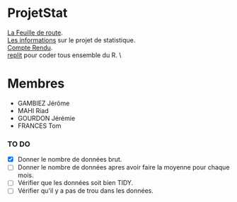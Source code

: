 # ProjetStat

[La Feuille de route](https://github.com/l3miage-gambiezj/ProjetStat/blob/master/ReadMe_Gambiez-Mahi-Gourdon-Frances.md). \
[Les informations](https://github.com/l3miage-gambiezj/ProjetStat/blob/master/InfoProjet.md) sur le projet de statistique. \
[Compte Rendu](https://docs.google.com/document/d/1uJ8qKiBnoCDlUOT2wjCiRSdeRVSXhIKF8rwiTWketL4/edit?usp=sharing). \
[replit](https://replit.com/join/hqvavkggxy-jeromegambiez) pour coder tous ensemble du R. \
# Membres

* GAMBIEZ Jérôme
* MAHI Riad
* GOURDON Jérémie
* FRANCES Tom

### TO DO
  - [x] Donner le nombre de données brut. 
  - [ ] Donner le nombre de données apres avoir faire la moyenne pour chaque mois. 
  - [ ] Vérifier que les données soit bien TIDY. 
  - [ ] Vérifier qu'il y a pas de trou dans les données.
